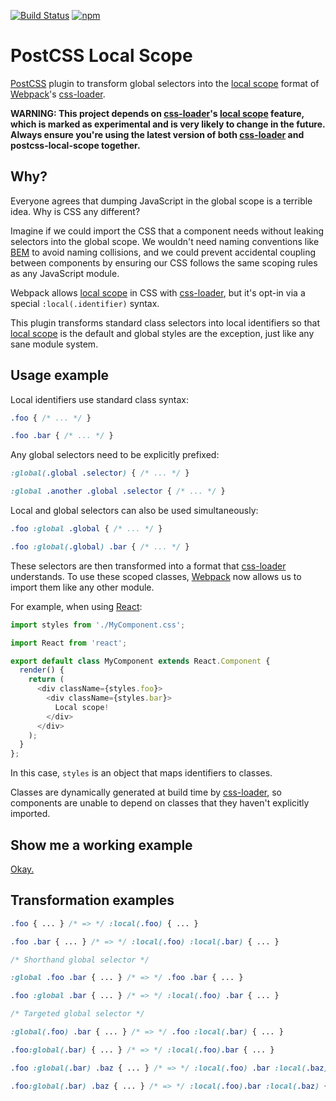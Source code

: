 [![Build Status][ci-img]][ci] [![npm][npm-img]][npm]

# PostCSS Local Scope

[PostCSS] plugin to transform global selectors into the [local scope] format of [Webpack]'s [css-loader].

**WARNING: This project depends on [css-loader]'s [local scope] feature, which is marked as experimental and is very likely to change in the future. Always ensure you're using the latest version of both [css-loader] and postcss-local-scope together.**

## Why?

Everyone agrees that dumping JavaScript in the global scope is a terrible idea. Why is CSS any different?

Imagine if we could import the CSS that a component needs without leaking selectors into the global scope. We wouldn't need naming conventions like [BEM] to avoid naming collisions, and we could prevent accidental coupling between components by ensuring our CSS follows the same scoping rules as any JavaScript module.

Webpack allows [local scope] in CSS with [css-loader], but it's opt-in via a special `:local(.identifier)` syntax.

This plugin transforms standard class selectors into local identifiers so that [local scope] is the default and global styles are the exception, just like any sane module system.

## Usage example

Local identifiers use standard class syntax:

```css
.foo { /* ... */ }

.foo .bar { /* ... */ }
```

Any global selectors need to be explicitly prefixed:

```css
:global(.global .selector) { /* ... */ }

:global .another .global .selector { /* ... */ }
```

Local and global selectors can also be used simultaneously:

```css
.foo :global .global { /* ... */ }

.foo :global(.global) .bar { /* ... */ }
```

These selectors are then transformed into a format that [css-loader] understands. To use these scoped classes, [Webpack] now allows us to import them like any other module.

For example, when using [React]:

```js
import styles from './MyComponent.css';

import React from 'react';

export default class MyComponent extends React.Component {
  render() {
    return (
      <div className={styles.foo}>
        <div className={styles.bar}>
          Local scope!
        </div>
      </div>
    );
  }
};
```

In this case, `styles` is an object that maps identifiers to classes.

Classes are dynamically generated at build time by [css-loader], so components are unable to depend on classes that they haven't explicitly imported.

## Show me a working example

[Okay.](https://github.com/markdalgleish/postcss-local-scope-example)

## Transformation examples

```css
.foo { ... } /* => */ :local(.foo) { ... }

.foo .bar { ... } /* => */ :local(.foo) :local(.bar) { ... }

/* Shorthand global selector */

:global .foo .bar { ... } /* => */ .foo .bar { ... }

.foo :global .bar { ... } /* => */ :local(.foo) .bar { ... }

/* Targeted global selector */

:global(.foo) .bar { ... } /* => */ .foo :local(.bar) { ... }

.foo:global(.bar) { ... } /* => */ :local(.foo).bar { ... }

.foo :global(.bar) .baz { ... } /* => */ :local(.foo) .bar :local(.baz) { ... }

.foo:global(.bar) .baz { ... } /* => */ :local(.foo).bar :local(.baz) { ... }
```

[PostCSS]:     https://github.com/postcss/postcss
[ci-img]:      https://img.shields.io/travis/markdalgleish/postcss-local-scope/master.svg?style=flat-square
[ci]:          https://travis-ci.org/markdalgleish/postcss-local-scope
[npm-img]:     https://img.shields.io/npm/v/postcss-local-scope.svg?style=flat-square
[npm]:         https://www.npmjs.com/package/postcss-local-scope
[Webpack]:     http://webpack.github.io
[css-loader]:  https://github.com/webpack/css-loader
[local scope]: https://github.com/webpack/css-loader#local-scope
[BEM]:         https://css-tricks.com/bem-101
[React]:       http://facebook.github.io/react
